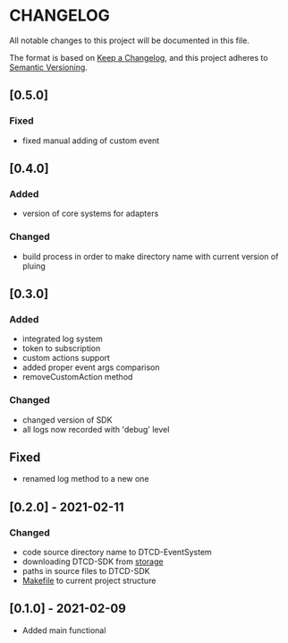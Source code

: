 # CHANGELOG

All notable changes to this project will be documented in this file.

The format is based on [Keep a Changelog](https://keepachangelog.com/en/1.0.0/),
and this project adheres to [Semantic Versioning](https://semver.org/spec/v2.0.0.html).

## [0.5.0]

### Fixed

- fixed manual adding of custom event

## [0.4.0]

### Added

- version of core systems for adapters

### Changed

- build process in order to make directory name with current version of pluing

## [0.3.0]

### Added

- integrated log system
- token to subscription
- custom actions support
- added proper event args comparison
- removeCustomAction method

### Changed

- changed version of SDK
- all logs now recorded with 'debug' level

## Fixed

- renamed log method to a new one

## [0.2.0] - 2021-02-11

### Changed

- code source directory name to DTCD-EventSystem
- downloading DTCD-SDK from [storage](http://storage.dev.isgneuro.com)
- paths in source files to DTCD-SDK
- [Makefile](Makefile) to current project structure

## [0.1.0] - 2021-02-09

- Added main functional
